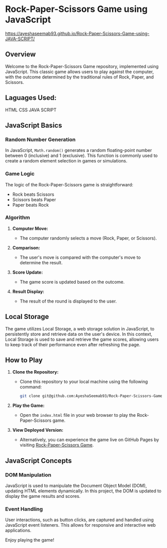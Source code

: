 # Rock-Paper-Scissors Game using JavaScript
https://ayeshaseemab93.github.io/Rock-Paper-Scissors-Game-using-JAVA-SCRIPT/
## Overview

Welcome to the Rock-Paper-Scissors Game repository, implemented using JavaScript. This classic game allows users to play against the computer, with the outcome determined by the traditional rules of Rock, Paper, and Scissors.

##  Laguages Used:
 HTML
 CSS
 JAVA SCRIPT
 
## JavaScript Basics

### Random Number Generation

In JavaScript, `Math.random()` generates a random floating-point number between 0 (inclusive) and 1 (exclusive). This function is commonly used to create a random element selection in games or simulations.

### Game Logic

The logic of the Rock-Paper-Scissors game is straightforward:

- Rock beats Scissors
- Scissors beats Paper
- Paper beats Rock

### Algorithm

1. **Computer Move:**
   - The computer randomly selects a move (Rock, Paper, or Scissors).

2. **Comparison:**
   - The user's move is compared with the computer's move to determine the result.

3. **Score Update:**
   - The game score is updated based on the outcome.

4. **Result Display:**
   - The result of the round is displayed to the user.
     
## Local Storage
The game utilizes Local Storage, a web storage solution in JavaScript, to persistently store and retrieve data on the user's device. In this context, Local Storage is used to save and retrieve the game scores, allowing users to keep track of their performance even after refreshing the page.

## How to Play

1. **Clone the Repository:**
   - Clone this repository to your local machine using the following command:
     ```bash
     git clone git@github.com:AyeshaSeemab93/Rock-Paper-Scissors-Game-using-JAVA-SCRIPT.git
     ```

2. **Play the Game:**
   - Open the `index.html` file in your web browser to play the Rock-Paper-Scissors game.

3. **View Deployed Version:**
   - Alternatively, you can experience the game live on GitHub Pages by visiting [Rock-Paper-Scissors Game](https://ayeshaseemab93.github.io/Rock-Paper-Scissors-Game-using-JAVA-SCRIPT/).

## JavaScript Concepts

### DOM Manipulation

JavaScript is used to manipulate the Document Object Model (DOM), updating HTML elements dynamically. In this project, the DOM is updated to display the game results and scores.

### Event Handling

User interactions, such as button clicks, are captured and handled using JavaScript event listeners. This allows for responsive and interactive web applications.


Enjoy playing the game!
